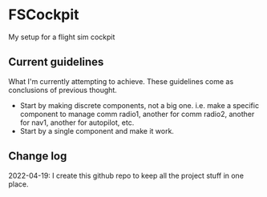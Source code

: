 # FSCockpit  
My setup for a flight sim cockpit  
  
## Current guidelines  
What I'm currently attempting to achieve. These guidelines come as conclusions of previous thought.  
  
- Start by making discrete components, not a big one. i.e. make a specific component to manage comm radio1, another for comm radio2, another for nav1, another for autopilot, etc.  
- Start by a single component and make it work.  


## Change log  
2022-04-19: I create this github repo to keep all the project stuff in one place.  





